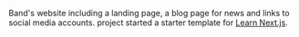 Band's website including a landing page, a blog page for news and links to social media accounts. project started a starter template for [Learn Next.js](https://nextjs.org/learn).
